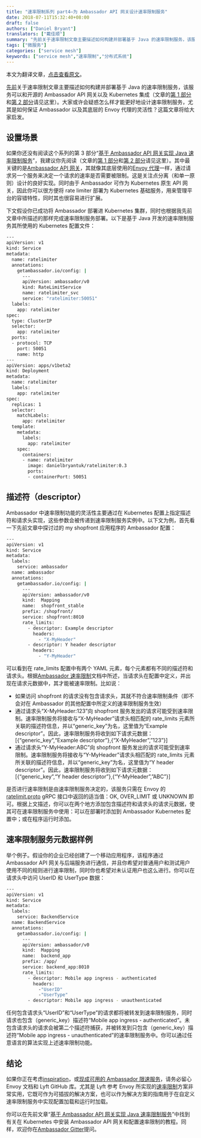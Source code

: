 ```yaml
---
title: "速率限制系列 part4—为 Ambassador API 网关设计速率限制服务"
date: 2018-07-11T15:32:40+08:00
draft: false
authors: ["Daniel Bryant"]
translators: ["戴佳顺"]
summary: "先前关于速率限制文章主要描述如何构建并部署基于 Java 的速率限制服务，该服务可以和开源的 Ambassador API 网关以及 Kubernetes 集成。大家或许会疑惑怎么样才能更好地设计速率限制服务，尤其是如何保证 Ambassador 以及其底层的 Envoy 代理的灵活性？这篇文章将给大家启发。"
tags: ["微服务"]
categories: ["service mesh"]
keywords: ["service mesh","速率限制","分布式系统"]
---
```


本文为翻译文章，[点击查看原文](https://blog.getambassador.io/designing-a-rate-limiting-service-for-ambassador-f460e9fabedb)。

[先前](https://blog.getambassador.io/rate-limiting-a-useful-tool-with-distributed-systems-6be2b1a4f5f4)关于速率限制文章主要描述如何构建并部署基于 Java 的速率限制服务，该服务可以和开源的 Ambassador API 网关以及 Kubernetes 集成（文章的[第 1 部分](/blog/rate-limiting-a-useful-tool-with-distributed-systems-part1)和[第 2 部分](/blog/rate-limiting-for-api-gateway-daniel-bryant-part2)请见这里）。大家或许会疑惑怎么样才能更好地设计速率限制服务，尤其是如何保证 Ambassador 以及其底层的 Envoy 代理的灵活性？这篇文章将给大家启发。

## 设置场景

如果你还没有阅读这个系列的第 3 部分“[基于 Ambassador API 网关实现 Java 速率限制服务](/blog/implementing-a-java-rate-limiting-service-for-the-ambassador-api-gateway-part3)”，我建议你先阅读（文章的[第 1 部分](/blog/rate-limiting-a-useful-tool-with-distributed-systems-part1)和[第 2 部分](/blog/rate-limiting-for-api-gateway-daniel-bryant-part2)请见这里）。其中最关键的是[Ambassador API 网关](https://www.getambassador.io/reference/services/rate-limit-service)，其就像其底层使用的[Envoy 代理](https://www.envoyproxy.io/docs/envoy/latest/api-v1/route_config/rate_limits)一样，通过请求另一个服务来决定一个请求的速率是否需要被限制。这是关注点分离（和单一原则）设计的良好实现。同时由于 Ambassador 可作为 Kubernetes 原生 API 网关，因此你可以很方便将 rate limiter 部署为 Kubernetes 基础服务，用来管理平台的容错特性，同时其也很容易进行扩展。

下文假设你已成功将 Ambassador 部署进 Kubernetes 集群，同时也根据我先前文章中所描述的那样完成速率限制服务部署。以下是基于 Java 开发的速率限制服务其所使用的 Kubernetes 配置文件：

```bash
---
apiVersion: v1
kind: Service
metadata:
  name: ratelimiter
  annotations:
    getambassador.io/config: |
      ---
      apiVersion: ambassador/v0
      kind: RateLimitService
      name: ratelimiter_svc
      service: "ratelimiter:50051"
  labels:
    app: ratelimiter
spec:
  type: ClusterIP
  selector:
    app: ratelimiter
  ports:
  - protocol: TCP
    port: 50051
    name: http
---
apiVersion: apps/v1beta2
kind: Deployment
metadata:
  name: ratelimiter
  labels:
    app: ratelimiter
spec:
  replicas: 1
  selector:
    matchLabels:
      app: ratelimiter
  template:
    metadata:
      labels:
        app: ratelimiter
    spec:
      containers:
      - name: ratelimiter
        image: danielbryantuk/ratelimiter:0.3
        ports:
        - containerPort: 50051
```

## 描述符（descriptor）

Ambassador 中速率限制功能的灵活性主要通过在 Kubernetes 配置上指定描述符和请求头实现，这些参数会被传递到速率限制服务实例中。以下文为例，首先看一下先前文章中探讨过的 my shopfront 应用程序的 Ambassador 配置：

```bash
---
apiVersion: v1
kind: Service
metadata:
  labels:
    service: ambassador
  name: ambassador
  annotations:
    getambassador.io/config: |
      ---
      apiVersion: ambassador/v0
      kind:  Mapping
      name:  shopfront_stable
      prefix: /shopfront/
      service: shopfront:8010
      rate_limits:
        - descriptor: Example descriptor
          headers:
            - "X-MyHeader"
        - descriptor: Y header descriptor
          headers:
            - "Y-MyHeader"
```

可以看到在 rate_limits 配置中有两个 YAML 元素，每个元素都有不同的描述符和请求头。根据[Ambassador 速率限制](https://www.getambassador.io/user-guide/rate-limiting-tutorial#2-configure-ambassador-mappings)文档中所述，当请求头在配置中定义，并出现在请求元数据中，其才能被速率限制。比如说：

- 如果访问 shopfront 的请求没有包含请求头，其就不符合速率限制条件（即不会对在 Ambassador 的其他配置中所定义的速率限制服务生效）
- 通过请求头“X-MyHeader:123”向 shopfront 服务发出的请求可能受到速率限制。速率限制服务将接收与“X-MyHeader”请求头相匹配的 rate_limits 元素所关联的描述符信息，并以“generic_key”为名，这里值为“Example descriptor”。因此，速率限制服务将收到如下请求元数据：[{“generic_key”,“Example descriptor”},{“X-MyHeader”,”123”}]
- 通过请求头“Y-MyHeader:ABC”向 shopfront 服务发出的请求可能受到速率限制。速率限制服务将接收与“Y-MyHeader”请求头相匹配的 rate_limits 元素所关联的描述符信息，并以“generic_key”为名，这里值为“Y header descriptor”。因此，速率限制服务将收到如下请求元数据：[{“generic_key”,“Y header descriptor”},{“Y-MyHeader”,”ABC”}]

是否进行速率限制是由速率限制服务决定的，该服务只需在 Envoy 的[ratelimit.proto](https://github.com/envoyproxy/envoy/blob/master/source/common/ratelimit/ratelimit.proto) gRPC 接口中返回的适当值：OK, OVER_LIMIT 或 UNKNOWN 即可。根据上文描述，你可以在两个地方添加包含描述符和请求头的请求元数据，使其可在速率限制服务中使用：可以在部署时添加到 Ambassador Kubernetes 配置中；或在程序运行时添加。

## 速率限制服务元数据样例

举个例子。假设你的企业已经创建了一个移动应用程序，该程序通过 Ambassador API 网关与后端服务进行通信，并且你希望对普通用户和测试用户使用不同的规则进行速率限制，同时你也希望对未认证用户也这么进行。你可以在请求头中访问 UserID 和 UserType 数据：

```bash
---
apiVersion: v1
kind: Service
metadata:
  labels:
    service: BackendService
  name: BackendService
  annotations:
    getambassador.io/config: |
      ---
      apiVersion: ambassador/v0
      kind:  Mapping
      name:  backend_app
      prefix: /app/
      service: backend_app:8010
      rate_limits:
        - descriptor: Mobile app ingress - authenticated
          headers:
            -"UserID"
            -"UserType"
        - descriptor: Mobile app ingress - unauthenticated
```

任何包含请求头“UserID”和“UserType”的请求都将被转发到速率限制服务，同时请求也包含（generic_key）描述符“Mobile app ingress - authenticated”。未包含请求头的请求会被第二个描述符捕获，并被转发到只包含（generic_key）描述符“Mobile app ingress - unauthenticated”的速率限制服务中。你可以通过任意语言的算法实现上述速率限制功能。

## 结论

如果你正在考虑[inspiration](https://eng.lyft.com/announcing-ratelimit-c2e8f3182555)，或[现成可用的 Ambassador 限速服务](https://github.com/lyft/ratelimit)，请务必留心 Envoy 文档和 Lyft GitHub 库。尤其是 Lyft 参考 Envoy 所实现的[速率限制](https://github.com/lyft/ratelimit)方案非常实用，它既可作为可插拔的解决方案，也可以作为解决方案的指南用于在自定义速率限制服务中实现配置加载和运行时加载。

你可以在先前文章“[基于 Ambassador API 网关实现 Java 速率限制服务](https://blog.getambassador.io/implementing-a-java-rate-limiting-service-for-the-ambassador-api-gateway-e09d542455da)”中找到有关在 Kubernetes 中安装 Ambassador API 网关和配置速率限制的教程。同样，欢迎你在[Ambassador Gitter](https://gitter.im/datawire/ambassador)提问。
